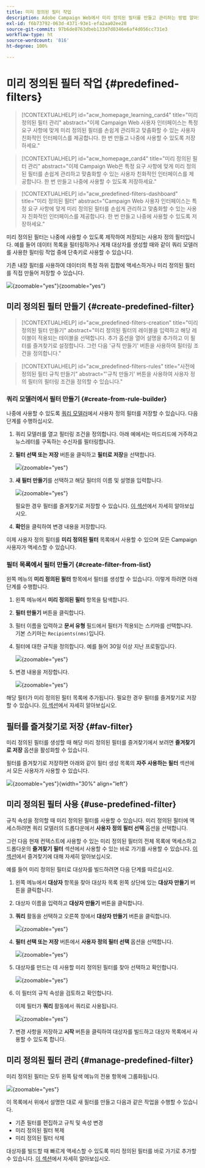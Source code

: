 ```yaml
---
title: 미리 정의된 필터 작업
description: Adobe Campaign Web에서 미리 정의된 필터를 만들고 관리하는 방법 알아보기
exl-id: f6b73792-063d-4371-93e1-efa2aa02ee28
source-git-commit: 97b6de0763dbeb133d7d0346e6af4d056cc731e3
workflow-type: ht
source-wordcount: '816'
ht-degree: 100%

---
```


# 미리 정의된 필터 작업 {#predefined-filters}

>[!CONTEXTUALHELP]
>id="acw_homepage_learning_card4"
>title="미리 정의된 필터 관리"
>abstract="이제 Campaign Web 사용자 인터페이스는 특정 요구 사항에 맞게 미리 정의된 필터를 손쉽게 관리하고 맞춤화할 수 있는 사용자 친화적인 인터페이스를 제공합니다. 한 번 만들고 나중에 사용할 수 있도록 저장하세요."


<!--TO REMOVE BELOW-->
>[!CONTEXTUALHELP]
>id="acw_homepage_card4"
>title="미리 정의된 필터 관리"
>abstract="이제 Campaign Web은 특정 요구 사항에 맞게 미리 정의된 필터를 손쉽게 관리하고 맞춤화할 수 있는 사용자 친화적인 인터페이스를 제공합니다. 한 번 만들고 나중에 사용할 수 있도록 저장하세요."

<!--TO REMOVE ABOVE-->


>[!CONTEXTUALHELP]
>id="acw_predefined-filters-dashboard"
>title="미리 정의된 필터"
>abstract="Campaign Web 사용자 인터페이스는 특정 요구 사항에 맞게 미리 정의된 필터를 손쉽게 관리하고 맞춤화할 수 있는 사용자 친화적인 인터페이스를 제공합니다. 한 번 만들고 나중에 사용할 수 있도록 저장하세요."

미리 정의된 필터는 나중에 사용할 수 있도록 제작하여 저장되는 사용자 정의 필터입니다. 예를 들어 데이터 목록을 필터링하거나 게재 대상자를 생성할 때와 같이 쿼리 모델러를 사용한 필터링 작업 중에 단축키로 사용할 수 있습니다.

기존 내장 필터를 사용하여 데이터의 특정 하위 집합에 액세스하거나 미리 정의된 필터를 직접 만들어 저장할 수 있습니다.

![](assets/predefined-filters-menu.png){zoomable=&quot;yes&quot;}{zoomable=&quot;yes&quot;}

## 미리 정의된 필터 만들기 {#create-predefined-filter}

>[!CONTEXTUALHELP]
>id="acw_predefined-filters-creation"
>title="미리 정의된 필터 만들기"
>abstract="미리 정의된 필터의 레이블을 입력하고 해당 레이블이 적용되는 테이블을 선택합니다. 추가 옵션을 열어 설명을 추가하고 이 필터를 즐겨찾기로 설정합니다. 그런 다음 &#39;규칙 만들기&#39; 버튼을 사용하여 필터링 조건을 정의합니다."

>[!CONTEXTUALHELP]
>id="acw_predefined-filters-rules"
>title="사전에 정의된 필터 규칙 만들기"
>abstract="&#39;규칙 만들기&#39; 버튼을 사용하여 사용자 정의 필터의 필터링 조건을 정의할 수 있습니다."

### 쿼리 모델러에서 필터 만들기 {#create-from-rule-builder}

나중에 사용할 수 있도록 [쿼리 모델러](../query/query-modeler-overview.md)에서 사용자 정의 필터를 저장할 수 있습니다. 다음 단계를 수행하십시오.

1. 쿼리 모델러를 열고 필터링 조건을 정의합니다. 아래 예에서는 마드리드에 거주하고 뉴스레터를 구독하는 수신자를 필터링합니다.
1. **필터 선택 또는 저장** 버튼을 클릭하고 **필터로 저장**&#x200B;을 선택합니다.

   ![](assets/predefined-filters-save.png){zoomable=&quot;yes&quot;}

1. **새 필터 만들기**&#x200B;를 선택하고 해당 필터의 이름 및 설명을 입력합니다.

   ![](assets/predefined-filters-save-filter.png){zoomable=&quot;yes&quot;}

   필요한 경우 필터를 즐겨찾기로 저장할 수 있습니다. [이 섹션](#fav-filter)에서 자세히 알아보십시오.

1. **확인**&#x200B;을 클릭하여 변경 내용을 저장합니다.

이제 사용자 정의 필터를 **미리 정의된 필터** 목록에서 사용할 수 있으며 모든 Campaign 사용자가 액세스할 수 있습니다.


### 필터 목록에서 필터 만들기 {#create-filter-from-list}

왼쪽 메뉴의 **미리 정의된 필터** 항목에서 필터를 생성할 수 있습니다. 이렇게 하려면 아래 단계를 수행합니다.

1. 왼쪽 메뉴에서 **미리 정의된 필터** 항목을 탐색합니다.
1. **필터 만들기** 버튼을 클릭합니다.
1. 필터 이름을 입력하고 **문서 유형** 필드에서 필터가 적용되는 스키마를 선택합니다. 기본 스키마는 `Recipients(nms)`입니다.


1. 필터에 대한 규칙을 정의합니다. 예를 들어 30일 이상 지난 프로필입니다.

   ![](assets/filter-30+.png){zoomable=&quot;yes&quot;}


1. 변경 내용을 저장합니다.

   ![](assets/new-filter.png){zoomable=&quot;yes&quot;}


해당 필터가 미리 정의된 필터 목록에 추가됩니다. 필요한 경우 필터를 즐겨찾기로 저장할 수 있습니다. [이 섹션](#fav-filter)에서 자세히 알아보십시오.


## 필터를 즐겨찾기로 저장 {#fav-filter}

미리 정의된 필터를 생성할 때 해당 미리 정의된 필터를 즐겨찾기에서 보려면 **즐겨찾기로 저장** 옵션을 활성화할 수 있습니다.


필터를 즐겨찾기로 저장하면 아래와 같이 필터 생성 목록의 **자주 사용하는 필터** 섹션에서 모든 사용자가 사용할 수 있습니다.

![](assets/predefined-filters-favorite.png){zoomable=&quot;yes&quot;}{width="30%" align="left"}

## 미리 정의된 필터 사용 {#use-predefined-filter}

규칙 속성을 정의할 때 미리 정의된 필터를 사용할 수 있습니다. 미리 정의된 필터에 액세스하려면 쿼리 모델러의 드롭다운에서 **사용자 정의 필터 선택** 옵션을 선택합니다.

그런 다음 현재 컨텍스트에 사용할 수 있는 미리 정의된 필터의 전체 목록에 액세스하고 드롭다운의 **즐겨찾기 필터** 섹션에서 사용할 수 있는 바로 가기를 사용할 수 있습니다. [이 섹션](#fav-filter)에서 즐겨찾기에 대해 자세히 알아보십시오.

예를 들어 미리 정의된 필터로 대상자를 빌드하려면 다음 단계를 따르십시오.

1. 왼쪽 메뉴에서 **대상자** 항목을 찾아 대상자 목록 왼쪽 상단에 있는 **대상자 만들기** 버튼을 클릭합니다.
1. 대상자 이름을 입력하고 **대상자 만들기** 버튼을 클릭합니다.
1. **쿼리** 활동을 선택하고 오른쪽 창에서 **대상자 만들기** 버튼을 클릭합니다.

   ![](assets/build-audience-from-filter.png){zoomable=&quot;yes&quot;}

1. **필터 선택 또는 저장** 버튼에서 **사용자 정의 필터 선택** 옵션을 선택합니다.

   ![](assets/build-audience-select-custom-filter.png){zoomable=&quot;yes&quot;}

1. 대상자를 만드는 데 사용할 미리 정의된 필터를 찾아 선택하고 확인합니다.

   ![](assets/build-audience-filter-list.png){zoomable=&quot;yes&quot;}

1. 이 필터의 규칙 속성을 검토하고 확인합니다.

   이제 필터가 **쿼리** 활동에서 쿼리로 사용됩니다.

   ![](assets/build-audience-confirm.png){zoomable=&quot;yes&quot;}

1. 변경 사항을 저장하고 **시작** 버튼을 클릭하여 대상자를 빌드하고 대상자 목록에서 사용할 수 있도록 합니다.

## 미리 정의된 필터 관리 {#manage-predefined-filter}

미리 정의된 필터는 모두 왼쪽 탐색 메뉴의 전용 항목에 그룹화됩니다.

![](assets/list-of-filters.png){zoomable=&quot;yes&quot;}

이 목록에서 위에서 설명한 대로 새 필터를 만들고 다음과 같은 작업을 수행할 수 있습니다.

* 기존 필터를 편집하고 규칙 및 속성 변경
* 미리 정의된 필터 복제
* 미리 정의된 필터 삭제

대상자를 빌드할 때 빠르게 액세스할 수 있도록 미리 정의된 필터를 바로 가기로 추가할 수 있습니다. [이 섹션](#fav-filter)에서 자세히 알아보십시오.

<!--
## Built-in predefined filters {#ootb-predefined-filter}

Campaign comes with a set of predefined filters, built from the client console. These filters can be used to define your audiences, and rules. They must not be modified.
-->
